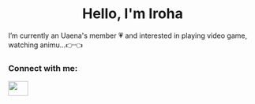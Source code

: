 <h1 align="center">Hello, I'm Iroha</h1>
I’m currently an Uaena's member 💗 and interested in playing video game, watching animu...👉👈

<h3 align="left">Connect with me:</h3>
<p align="left">
<a href="https://www.facebook.com/iHana.Iroha/" target="blank"><img align="center" src="https://raw.githubusercontent.com/rahuldkjain/github-profile-readme-generator/master/src/images/icons/Social/facebook.svg" alt="" height="30" width="40" /></a>
</p>
